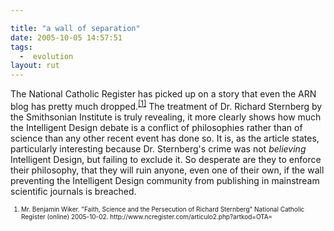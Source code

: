 ```yaml
---

title: "a wall of separation"
date: 2005-10-05 14:57:51
tags:
  -  evolution
layout: rut
---
```


<p>The National Catholic Register has picked up on a story that even the ARN blog has pretty much dropped.<sup><a href="http://www.ncregister.com/articulo2.php?artkod=OTA=">[1]</a></sup> The treatment of Dr. Richard Sternberg by the Smithsonian Institute is truly revealing, it more clearly shows how much the Intelligent Design debate is a conflict of philosophies rather than of science than any other recent event has done so.  It is, as the article states, particularly interesting because Dr. Sternberg's crime was not <em>believing</em> Intelligent Design, but failing to exclude it. So desperate are they to enforce their philosophy, that they will ruin anyone, even one of their own, if the wall preventing the Intelligent Design community from publishing in mainstream scientific journals is breached.</p>  <font size="-2"> <ol> <li> Mr. Benjamin Wiker.  "Faith, Science and the Persecution of Richard Sternberg" National Catholic Register (online) 2005-10-02. http://www.ncregister.com/articulo2.php?artkod=OTA= </li> </ol> </font>

